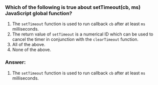 ### Which of the following is true about setTimeout(cb, ms) JavaScript global function?

1. The `setTimeout` function is used to run callback `cb` after at least `ms` milliseconds.
2. The return value of `setTimeout` is a numerical ID which can be used to cancel the timer in conjunction with the `clearTimeout` function.
3. All of the above.
4. None of the above.

### Answer:
1. The `setTimeout` function is used to run callback `cb` after at least `ms` milliseconds.

<!-- It is actually all of the above -->